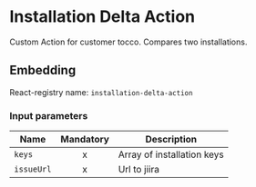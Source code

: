 # Installation Delta Action
Custom Action for customer tocco. Compares two installations.

## Embedding

React-registry name: `installation-delta-action`

### Input parameters

| Name      | Mandatory | Description
|-----------|:---------:|-------------
| `keys`    | x         | Array of installation keys
| `issueUrl`| x         | Url to jiira
